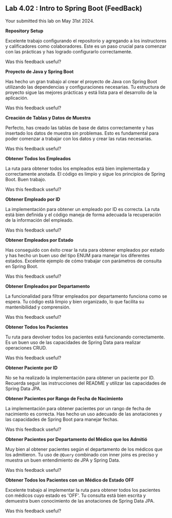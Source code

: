 ﻿## Lab 4.02 : Intro to Spring Boot (FeedBack)

Your submitted this lab on  May 31st 2024.

**Repository Setup**

Excelente trabajo configurando el repositorio y agregando a los instructores y calificadores como colaboradores. Este es un paso crucial para comenzar con las prácticas y has logrado configurarlo correctamente.

Was this feedback useful?

**Proyecto de Java y Spring Boot**

Has hecho un gran trabajo al crear el proyecto de Java con Spring Boot utilizando las dependencias y configuraciones necesarias. Tu estructura de proyecto sigue las mejores prácticas y está lista para el desarrollo de la aplicación.

Was this feedback useful?

**Creación de Tablas y Datos de Muestra**

Perfecto, has creado las tablas de base de datos correctamente y has insertado los datos de muestra sin problemas. Esto es fundamental para poder comenzar a trabajar con los datos y crear las rutas necesarias.

Was this feedback useful?

**Obtener Todos los Empleados**

La ruta para obtener todos los empleados está bien implementada y correctamente anotada. El código es limpio y sigue los principios de Spring Boot. Buen trabajo.

Was this feedback useful?

**Obtener Empleado por ID**

La implementación para obtener un empleado por ID es correcta. La ruta está bien definida y el código maneja de forma adecuada la recuperación de la información del empleado.

Was this feedback useful?

**Obtener Empleados por Estado**

Has conseguido con éxito crear la ruta para obtener empleados por estado y has hecho un buen uso del tipo ENUM para manejar los diferentes estados. Excelente ejemplo de cómo trabajar con parámetros de consulta en Spring Boot.

Was this feedback useful?

**Obtener Empleados por Departamento**

La funcionalidad para filtrar empleados por departamento funciona como se espera. Tu código está limpio y bien organizado, lo que facilita su mantenibilidad y comprensión.

Was this feedback useful?

**Obtener Todos los Pacientes**

Tu ruta para devolver todos los pacientes está funcionando correctamente. Es un buen uso de las capacidades de Spring Data para realizar operaciones CRUD.

Was this feedback useful?

**Obtener Paciente por ID**

No se ha realizado la implementación para obtener un paciente por ID. Recuerda seguir las instrucciones del README y utilizar las capacidades de Spring Data JPA.

**Obtener Pacientes por Rango de Fecha de Nacimiento**

La implementación para obtener pacientes por un rango de fecha de nacimiento es correcta. Has hecho un uso adecuado de las anotaciones y las capacidades de Spring Boot para manejar fechas.

Was this feedback useful?

**Obtener Pacientes por Departamento del Médico que los Admitió**

Muy bien al obtener pacientes según el departamento de los médicos que los admitieron. Tu uso de  `@Query`  combinado con inner joins es preciso y muestra un buen entendimiento de JPA y Spring Data.

Was this feedback useful?

**Obtener Todos los Pacientes con un Médico de Estado OFF**

Excelente trabajo al implementar la ruta para obtener todos los pacientes con médicos cuyo estado es 'OFF'. Tu consulta está bien escrita y demuestra buen conocimiento de las anotaciones de Spring Data JPA.

Was this feedback useful?

